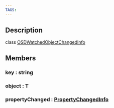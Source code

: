 ```yaml
---
TAGS:
---
```

## Description

class [OSDWatchedObjectChangedInfo](/classes/2.0/OSDWatchedObjectChangedInfo)



## Members

### key : string



### object : T



### propertyChanged : [PropertyChangedInfo](/classes/2.0/PropertyChangedInfo)



